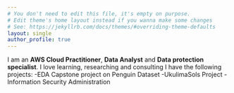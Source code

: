```yaml
---
# You don't need to edit this file, it's empty on purpose.
# Edit theme's home layout instead if you wanna make some changes
# See: https://jekyllrb.com/docs/themes/#overriding-theme-defaults
layout: single
author_profile: true
---
```

I am an **AWS Cloud Practitioner**, **Data Analyst** and **Data protection specialist**. I love learning, researching and consulting
I have the following projects:
-EDA Capstone project on Penguin Dataset
-UkulimaSols Project
-Information Security Administration
